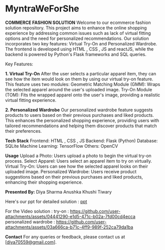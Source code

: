# MyntraWeForShe
**COMMERCE FASHION SOLUTION**
Welcome to our ecommerce fashion solution repository. This project aims to enhance the online shopping experience by addressing common issues such as lack of virtual fitting options and the need for personalized recommendations. Our solution incorporates two key features: Virtual Try-On and Personalized Wardrobe. The frontend is developed using HTML , CSS , JS and reactJS, while the backend is powered by Python's Flask frameworks and SQL queries.

Key Features:

**1. Virtual Try-On**
After the user selects a particular apparel item, they can see how the item would look on them by using our virtual try-on feature. This feature uses two modules:
Geometric Matching Module (GMM): Wraps the selected apparel around the user's uploaded image.
Try-On Module (TOM): Fits the wrapped apparel onto the user's image, providing a realistic virtual fitting experience.

**2. Personalized Wardrobe**
Our personalized wardrobe feature suggests products to users based on their previous purchases and liked products. This enhances the personalized shopping experience, providing users with tailored recommendations and helping them discover products that match their preferences.

**Tech Stack**
Frontend: HTML , CSS , JS
Backend: Flask (Python)
Database: SQLite
Machine Learning: TensorFlow
Others: OpenCV

**Usage**
Upload a Photo: Users upload a photo to begin the virtual try-on process.
Select Apparel: Users select an apparel item to try on virtually.
Virtual Try-On: Users can see how the selected apparel looks on their uploaded image.
Personalized Wardrobe: Users receive product suggestions based on their previous purchases and liked products, enhancing their shopping experience.

**Presented By:**
Diya Sharma
Anushka
Khushi Tiwary

Here's our ppt for detailed solution : 
[ppt](https://github.com/user-attachments/files/16323277/BitMesra_Shiva.sDen.pdf)

For the Video solution : 
try-on : https://github.com/user-attachments/assets/04441290-e1d5-471c-b02a-7fd00cd4ecca
personalized wardrobe : https://github.com/user-attachments/assets/03a666ca-b71c-4ff9-989f-252ca79da1ba


**Contact**
For any queries or feedback, please contact us at [diya70559@gmail.com].

